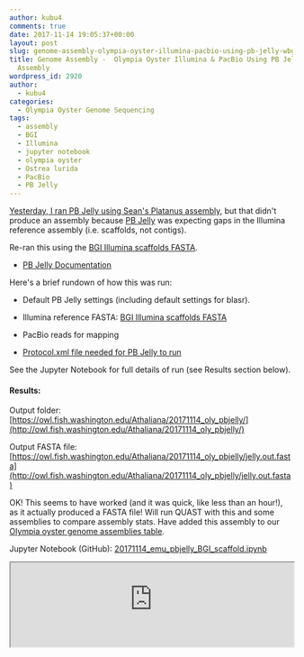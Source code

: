```yaml
---
author: kubu4
comments: true
date: 2017-11-14 19:05:37+00:00
layout: post
slug: genome-assembly-olympia-oyster-illumina-pacbio-using-pb-jelly-wbgi-scaffold-assembly
title: Genome Assembly -  Olympia Oyster Illumina & PacBio Using PB Jelly w/BGI Scaffold
  Assembly
wordpress_id: 2920
author:
  - kubu4
categories:
  - Olympia Oyster Genome Sequencing
tags:
  - assembly
  - BGI
  - Illumina
  - jupyter notebook
  - olympia oyster
  - Ostrea lurida
  - PacBio
  - PB Jelly
---
```


[Yesterday, I ran PB Jelly using Sean's Platanus assembly](https://robertslab.github.io/sams-notebook/2017-11-13-genome-assembly-olympia-oyster-illumina-pacbio-using-pb-jelly-wplatanus-assembly.html), but that didn't produce an assembly because [PB Jelly](https://sourceforge.net/p/pb-jelly/wiki/Home/) was expecting gaps in the Illumina reference assembly (i.e. scaffolds, not contigs).

Re-ran this using the [BGI Illumina scaffolds FASTA](https://owl.fish.washington.edu/O_lurida_genome_assemblies_BGI/20161201/cdts-hk.genomics.cn/Ostrea_lurida/Ostrea_lurida.fa).





  * [PB Jelly Documentation](https://sourceforge.net/p/pb-jelly/wiki/Home/)



Here's a brief rundown of how this was run:



  * Default PB Jelly settings (including default settings for blasr).


  * Illumina reference FASTA: [BGI Illumina scaffolds FASTA](https://owl.fish.washington.edu/O_lurida_genome_assemblies_BGI/20161201/cdts-hk.genomics.cn/Ostrea_lurida/Ostrea_lurida.fa)


  * PacBio reads for mapping


  * [Protocol.xml file needed for PB Jelly to run](https://owl.fish.washington.edu/Athaliana/20171114_oly_pbjelly/Protocol.xml)



See the Jupyter Notebook for full details of run (see Results section below).



#### Results:



Output folder: [https://owl.fish.washington.edu/Athaliana/20171114_oly_pbjelly/](http://owl.fish.washington.edu/Athaliana/20171114_oly_pbjelly/)

Output FASTA file: [https://owl.fish.washington.edu/Athaliana/20171114_oly_pbjelly/jelly.out.fasta](http://owl.fish.washington.edu/Athaliana/20171114_oly_pbjelly/jelly.out.fasta)

OK! This seems to have worked (and it was quick, like less than an hour!), as it actually produced a FASTA file! Will run QUAST with this and some assemblies to compare assembly stats. Have added this assembly to our [Olympia oyster genome assemblies table](https://github.com/RobertsLab/project-olympia.oyster-genomic/wiki/Genome-Assemblies).

Jupyter Notebook (GitHub): [20171114_emu_pbjelly_BGI_scaffold.ipynb](https://github.com/sr320/LabDocs/blob/master/jupyter_nbs/sam/20171114_emu_pbjelly_BGI_scaffold.ipynb)

<iframe src="https://render.githubusercontent.com/view/ipynb?commit=97a28b38b6bbbd989a77ea69d172e6c0e4dd4ef0&enc;_url=68747470733a2f2f7261772e67697468756275736572636f6e74656e742e636f6d2f73723332302f4c6162446f63732f393761323862333862366262626439383961373765613639643137326536633065346464346566302f6a7570797465725f6e62732f73616d2f32303137313131345f656d755f70626a656c6c795f4247495f73636166666f6c642e6970796e62&nwo;=sr320%2FLabDocs&path;=jupyter_nbs%2Fsam%2F20171114_emu_pbjelly_BGI_scaffold.ipynb&repository;_id=13746500&repository;_type=Repository#f3ad29ab-37d8-49b9-8e4b-7a2b3b25a19d" width="100%" same_height_as="window" scrolling="yes"></iframe>
